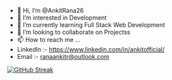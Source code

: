 - 👋 Hi, I’m @AnkitRana26
- 👀 I’m interested in Development
- 🌱 I’m currently learning Full Stack Web Development
- 💞️ I’m looking to collaborate on Projectss
- 📫 How to reach me ...
- LinkedIn :- https://www.linkedin.com/in/ankitofficial/
- Email :- ranaankitr@outlook.com






[![GitHub Streak](https://github-readme-streak-stats.herokuapp.com?user=AnkitRana26)](https://git.io/streak-stats)



<!---
AnkitRana26/AnkitRana26 is a ✨ special ✨ repository because its `README.md` (this file) appears on your GitHub profile.
You can click the Preview link to take a look at your changes.
--->
